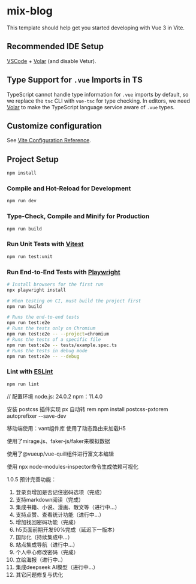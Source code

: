 # mix-blog

This template should help get you started developing with Vue 3 in Vite.

## Recommended IDE Setup

[VSCode](https://code.visualstudio.com/) + [Volar](https://marketplace.visualstudio.com/items?itemName=Vue.volar) (and disable Vetur).

## Type Support for `.vue` Imports in TS

TypeScript cannot handle type information for `.vue` imports by default, so we replace the `tsc` CLI with `vue-tsc` for type checking. In editors, we need [Volar](https://marketplace.visualstudio.com/items?itemName=Vue.volar) to make the TypeScript language service aware of `.vue` types.

## Customize configuration

See [Vite Configuration Reference](https://vite.dev/config/).

## Project Setup

```sh
npm install
```

### Compile and Hot-Reload for Development

```sh
npm run dev
```

### Type-Check, Compile and Minify for Production

```sh
npm run build
```

### Run Unit Tests with [Vitest](https://vitest.dev/)

```sh
npm run test:unit
```

### Run End-to-End Tests with [Playwright](https://playwright.dev)

```sh
# Install browsers for the first run
npx playwright install

# When testing on CI, must build the project first
npm run build

# Runs the end-to-end tests
npm run test:e2e
# Runs the tests only on Chromium
npm run test:e2e -- --project=chromium
# Runs the tests of a specific file
npm run test:e2e -- tests/example.spec.ts
# Runs the tests in debug mode
npm run test:e2e -- --debug
```

### Lint with [ESLint](https://eslint.org/)

```sh
npm run lint
```

// 配置环境
node.js: 24.0.2
npm：11.4.0

安装 postcss 插件实现 px 自动转 rem
npm install postcss-pxtorem autoprefixer --save-dev

移动端使用：vant组件库
使用了动态路由来加载H5

使用了mirage.js、faker-js/faker来模拟数据

使用了@vueup/vue-quill组件进行富文本编辑

使用 npx node-modules-inspector命令生成依赖可视化

1.0.5 预计完善功能：
1. 登录页增加是否记住密码选项（完成）
2. 支持markdown阅读（完成）
3. 集成书籍、小说、漫画、散文等（进行中...）
4. 支持点赞、查看统计功能（进行中...）
5. 增加找回密码功能（完成）
6. h5页面前期开发90%完成（延迟下一版本）
7. 国际化（持续集成中...）
8. 站点集成导航（进行中...）
9. 个人中心修改密码（完成）
10. 立绘海报（进行中..）
11. 集成deepseek AI模型（进行中...）
12. 其它问题修复与优化